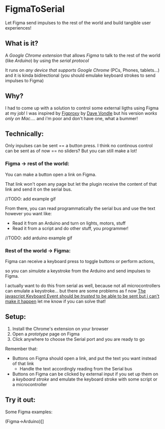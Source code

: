 # FigmaToSerial
Let Figma send impulses to the rest of the world and build tangible user experiences!

## What is it?

A _Google Chrome extension_ that allows _Figma_ to talk to the rest of the world (like _Arduino_) by using the _serial protocol_

It runs on *any device that supports Google Chrome* (PCs, Phones, tablets...) and it is kinda bidirectional (you should emulake keyboard strokes to send impulses to Figma)

## Why?

I had to come up with a solution to control some external ligths using Figma at my job!
I was inspired by [Figproxy](https://edges.ideo.com/posts/figproxy) by [Dave Vondle](https://edges.ideo.com/author/dave-vondle) but his version _works only on Mac_.... and i'm poor and don't have one, what a bummer!

## Technically:
Only inpulses can be sent == a button press.
I think no continous control can be sent as of now == no sliders?
But you can still make a lot!

### Figma -> rest of the world:
You can make a button open a link on Figma.

That link won't open any page but let the plugin receive the content of that link and send it on the serial bus.

//TODO: add example gif

From there, you can read programmatically the serial bus and use the text however you want like:
- Read it from an Arduino and turn on lights, motors, stuff
- Read it from a script and do other stuff, you programmer!

//TODO: add arduino example gif


### Rest of the world -> Figma:
Figma can receive a keyboard press to toggle buttons or perform actions,

so you can _simulate_ a keystroke from the Arduino and send impulses to Figma.

I actually want to do this from serial as well, because not all microcontrollers can emulate a keystroke... but there are some problems as f now [The javascript Keyboard Event should be _trusted_ to be able to be sent but i can't make it happen](https://stackoverflow.com/questions/49518959/javascript-trigger-an-inputevent-istrusted-true) let me know if you can solve that!


## Setup:
1. Install the Chrome's extension on your browser
2. Open a _prototype_ page on Figma
3. Click anywhere to choose the Serial port and you are ready to go

Remember that:
- Buttons on Figma should open a link, and put the text you want instead of that link
    - Handle the text accordingly reading from the Serial bus
- Buttons on Figma can be clicked by external input if you set up them on a _keyboard stroke_ and emulate the keyboard stroke with some script or a microcontroller

## Try it out:
Some Figma examples:

(Figma->Arduino)[]